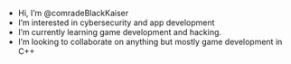 - Hi, I’m @comradeBlackKaiser
- I’m interested in cybersecurity and app development
-  I’m currently learning game development and hacking.
- I’m looking to collaborate on anything but mostly game development in C++


<!---
comradeBlackKaiser/comradeBlackKaiser is a ✨ special ✨ repository because its `README.md` (this file) appears on your GitHub profile.
You can click the Preview link to take a look at your changes.
--->
